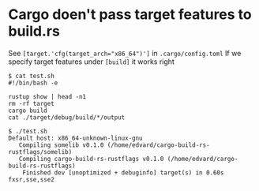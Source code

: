 # Cargo doen't pass target features to build.rs

See `[target.'cfg(target_arch="x86_64")']` in `.cargo/config.toml`
If we specify target features under `[build]` it works right

```
$ cat test.sh 
#!/bin/bash -e

rustup show | head -n1
rm -rf target
cargo build
cat ./target/debug/build/*/output

$ ./test.sh 
Default host: x86_64-unknown-linux-gnu
   Compiling somelib v0.1.0 (/home/edvard/cargo-build-rs-rustflags/somelib)
   Compiling cargo-build-rs-rustflags v0.1.0 (/home/edvard/cargo-build-rs-rustflags)
    Finished dev [unoptimized + debuginfo] target(s) in 0.60s
fxsr,sse,sse2

```
